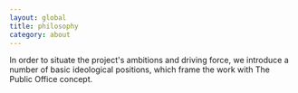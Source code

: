 ```yaml
---
layout: global
title: philosophy
category: about
---
```


In order to situate the project's ambitions and driving force, we introduce a number of basic ideological positions, which frame the work with The Public Office concept.